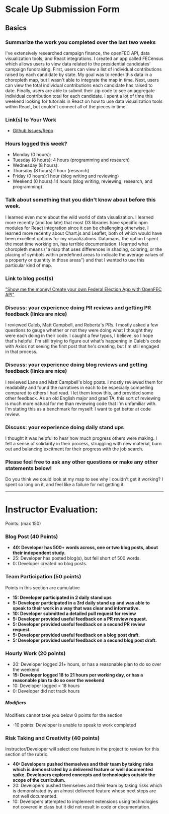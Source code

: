 # Scale Up Submission Form

## Basics

### Summarize the work you completed over the last two weeks

 I've extensively researched campaign finance, the openFEC API, data visualization tools, and React integrations. I created an app called FECensus which allows users to view data related to the presidential candidates' campaign fundraising. First, users can view a list of individual contributions raised by each candidate by state. My goal was to render this data in a choropleth map, but I wasn't able to integrate the map in time. Next, users can view the total individual contributions each candidate has raised to date. Finally, users are able to submit their zip code to see an aggregate individual contribution total for each candidate. I spent a lot of time this weekend looking for tutorials in React on how to use data visualization tools within React, but couldn't connect all of the pieces in time.

### Link(s) to Your Work

 - [Github Issues/Repo](https://github.com/chompasina/FECensus)


### Hours logged this week?

- Monday (0 hours):
- Tuesday (8 hours): 4 hours (programming and research)
- Wednesday (8 hours):
- Thursday (8 hours):1 hour (research)
- Friday (0 hours):1 hour (blog writing and reviewing)
- Weekend (0 hours):14 hours (blog writing, reviewing, research, and programming)


### Talk about something that you didn't know about before this week.

I learned even more about the wild world of data visualization. I learned more recently (and too late) that most D3 libraries have specific npm modules for React integration since it can be challenging otherwise. I learned more recently about Chart.js and Leaflet, both of which would have been excellent options for my visualizations. Datamaps, the option I spent the most time working on, has terrible documentation. I learned what choropleth means ("a map that uses differences in shading, coloring, or the placing of symbols within predefined areas to indicate the average values of a property or quantity in those areas") and that I wanted to use this particular kind of map.

### Link to blog post(s)
["Show me the money! Create your own Federal Election App with OpenFEC API"](https://medium.com/@tommasina1/show-me-the-money-create-your-own-federal-election-app-with-the-open-fec-api-e183dc266a5b#.rwkt225yy)

### Discuss: your experience doing PR reviews and getting PR feedback (links are nice)
I reviewed Caleb, Matt Campbell, and Roberta's PRs. I mostly asked a few questions to gauge whether or not they were doing what I thought they were each doing in their code. I caught a few typos, I believe, so I hope that's helpful. I'm still trying to figure out what's happening in Caleb's code with Axios not seeing the first post that he's creating, but I'm still engaged in that process.

### Discuss: your experience doing blog reviews and getting feedback (links are nice)
I reviewed Lane and Matt Campbell's blog posts. I mostly reviewed them for readability and found the narratives in each to be especially compelling compared to others I had read. I let them know this, and provided some other feedback. As an old English major and grad TA, this sort of reviewing is much more natural for me than reviewing code that I'm unfamiliar with. I'm stating this as a benchmark for myself: I want to get better at code review.

### Discuss: your experience doing daily stand ups
I thought it was helpful to hear how much progress others were making. I felt a sense of solidarity in their process, struggling with new material, burn out and balancing excitment for their progress with the job search.

### Please feel free to ask any other questions or make any other statements below!
Do you think we could look at my map to see why I couldn't get it working? I spent so long on it, and feel like a failure for not getting it.

-----

# Instructor Evaluation:

Points: (max 150)

### Blog Post (40 Points)  

* **40: Developer has 500+ words across, one or two blog posts, about their independent study.**
* 25: Developer has posted blog(s), but fell short of 500 words.
* 0: Developer created no blog posts.

### Team Participation (50 points)

Points in this section are cumulative

* **15: Developer participated in 2 daily stand ups**
* **5: Developer participated in a 3rd daily stand up and was able to speak to their work in a way that was clear and informative.**
* **10: Developer submitted a detailed pull request for review**
* **5: Developer provided useful feedback on a PR review request.**
* **5: Developer provided useful feedback on a second PR review request.**
* **5: Developer provided useful feedback on a blog post draft.**
* **5: Developer provided useful feedback on a second blog post draft.**

### Hourly Work (20 points)

* 20: Developer logged 21+ hours, or has a reasonable plan to do so over the weekend
* **15: Developer logged 18 to 21 hours per working day, or has a reasonable plan to do so over the weekend**
* 10: Developer logged < 18 hours
* 0: Developer did not track hours

##### Modifiers

Modifiers cannot take you below 0 points for the section

* -10 points: Developer is unable to speak to work completed

### Risk Taking and Creativity (40 points)

Instructor/Developer will select one feature in the project to review for this section of the rubric.

* **40: Developers pushed themselves and their team by taking risks which is demonstrated by a delivered feature or well documented spike. Developers explored concepts and technologies outside the scope of the curriculum.**
* 20: Developers pushed themselves and their team by taking risks which is demonstrated by an almost delivered feature whose next steps are not well documented.
* 10: Developers attempted to implement extensions using technologies not covered in class but it did not result in code or documentation.
